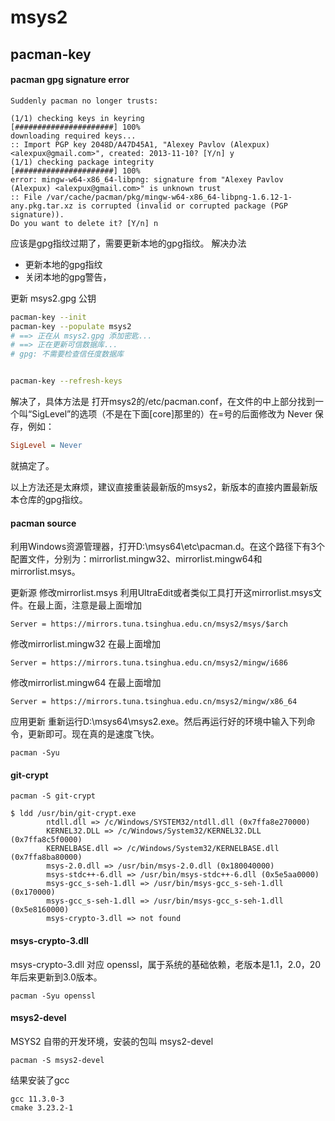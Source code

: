 # msys2

## pacman-key
#### pacman gpg signature error
```
Suddenly pacman no longer trusts:

(1/1) checking keys in keyring                     [######################] 100%
downloading required keys...
:: Import PGP key 2048D/A47D45A1, "Alexey Pavlov (Alexpux) <alexpux@gmail.com>", created: 2013-11-10? [Y/n] y
(1/1) checking package integrity                   [######################] 100%
error: mingw-w64-x86_64-libpng: signature from "Alexey Pavlov (Alexpux) <alexpux@gmail.com>" is unknown trust
:: File /var/cache/pacman/pkg/mingw-w64-x86_64-libpng-1.6.12-1-any.pkg.tar.xz is corrupted (invalid or corrupted package (PGP signature)).
Do you want to delete it? [Y/n] n
```

应该是gpg指纹过期了，需要更新本地的gpg指纹。
解决办法
- 更新本地的gpg指纹
- 关闭本地的gpg警告，

更新 msys2.gpg 公钥
``` bash
pacman-key --init
pacman-key --populate msys2
# ==> 正在从 msys2.gpg 添加密匙...
# ==> 正在更新可信数据库...
# gpg: 不需要检查信任度数据库


pacman-key --refresh-keys
```


解决了，具体方法是
打开msys2的/etc/pacman.conf，在文件的中上部分找到一个叫“SigLevel”的选项（不是在下面[core]那里的）在=号的后面修改为 Never 保存，例如：
``` ini
SigLevel = Never
```
就搞定了。


以上方法还是太麻烦，建议直接重装最新版的msys2，新版本的直接内置最新版本仓库的gpg指纹。

#### pacman source

利用Windows资源管理器，打开D:\msys64\etc\pacman.d。在这个路径下有3个配置文件，分别为：mirrorlist.mingw32、mirrorlist.mingw64和mirrorlist.msys。

更新源
修改mirrorlist.msys
利用UltraEdit或者类似工具打开这mirrorlist.msys文件。在最上面，注意是最上面增加
```
Server = https://mirrors.tuna.tsinghua.edu.cn/msys2/msys/$arch
```
修改mirrorlist.mingw32
在最上面增加
```
Server = https://mirrors.tuna.tsinghua.edu.cn/msys2/mingw/i686
```
修改mirrorlist.mingw64
在最上面增加
```
Server = https://mirrors.tuna.tsinghua.edu.cn/msys2/mingw/x86_64
```
应用更新
重新运行D:\msys64\msys2.exe。然后再运行好的环境中输入下列命令，更新即可。现在真的是速度飞快。
```
pacman -Syu
```

#### git-crypt

```
pacman -S git-crypt
```

```
$ ldd /usr/bin/git-crypt.exe
        ntdll.dll => /c/Windows/SYSTEM32/ntdll.dll (0x7ffa8e270000)
        KERNEL32.DLL => /c/Windows/System32/KERNEL32.DLL (0x7ffa8c5f0000)
        KERNELBASE.dll => /c/Windows/System32/KERNELBASE.dll (0x7ffa8ba80000)
        msys-2.0.dll => /usr/bin/msys-2.0.dll (0x180040000)
        msys-stdc++-6.dll => /usr/bin/msys-stdc++-6.dll (0x5e5aa0000)
        msys-gcc_s-seh-1.dll => /usr/bin/msys-gcc_s-seh-1.dll (0x170000)
        msys-gcc_s-seh-1.dll => /usr/bin/msys-gcc_s-seh-1.dll (0x5e8160000)
        msys-crypto-3.dll => not found

```

#### msys-crypto-3.dll
msys-crypto-3.dll 对应 openssl，属于系统的基础依赖，老版本是1.1，2.0，20年后来更新到3.0版本。

```
pacman -Syu openssl
```
#### msys2-devel
MSYS2 自带的开发环境，安装的包叫 msys2-devel
```
pacman -S msys2-devel
```


结果安装了gcc
```
gcc 11.3.0-3
cmake 3.23.2-1
```